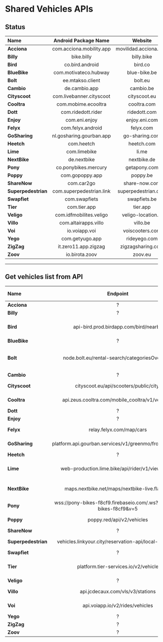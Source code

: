 # Shared Vehicles APIs

## Status

| Name                | Android Package Name     | Website               | Supported |
| :------------------ | :----------------------: | :-------------------: | :-------: |
| **Acciona**         | com.acciona.mobility.app | movilidad.acciona.com |           |
| **Billy**           | bike.billy               | billy.bike            |           |
| **Bird**            | co.bird.android          | bird.co               |     X     |
| **BlueBike**        | com.motivateco.hubway    | blue-bike.be          |           |
| **Bolt**            | ee.mtakso.client         | bolt.eu               |     X     |
| **Cambio**          | de.cambio.app            | cambio.be             |           |
| **Cityscoot**       | com.livebanner.cityscoot | cityscoot.eu          |     X     |
| **Cooltra**         | com.mobime.ecooltra      | cooltra.com           |     X     |
| **Dott**            | com.ridedott.rider       | ridedott.com          |           |
| **Enjoy**           | com.eni.enjoy            | enjoy.eni.com         |           |
| **Felyx**           | com.felyx.android        | felyx.com             |     X     |
| **GoSharing**       | nl.gosharing.gourban.app | go-sharing.com        |     X     |
| **Heetch**          | com.heetch               | heetch.com |          |
| **Lime**            | com.limebike             | li.me                 |     X     |
| **NextBike**        | de.nextbike              | nextbike.de           |     X     |
| **Pony**            | co.ponybikes.mercury     | getapony.com          |     X     |
| **Poppy**           | com.gopoppy.app          | poppy.be              |     X     |
| **ShareNow**        | com.car2go               | share-now.com         |           |
| **Superpedestrian** | com.superpedestrian.link | superpedestrian.com   |     X     |
| **Swapfiet**        | com.swapfiets            | swapfiets.be          |           |
| **Tier**            | com.tier.app             | tier.app              |     X     |
| **Veligo**          | com.idfmobilites.veligo  | veligo-location.fr    |           |
| **Villo**           | com.altairapps.villo     | villo.be              |     X     |
| **Voi**             | io.voiapp.voi            | voiscooters.com       |     X     |
| **Yego**            | com.getyugo.app          | rideyego.com          |           |
| **ZigZag**          | it.zero11.app.zigzag     | zigzagsharing.com     |           |
| **Zoov**            | io.birota.zoov           | zoov.eu               |           |

---

## Get vehicles list from API

| Name                |                              Endpoint                             |  Token Type   |           Token Infos           |
| :------------------ | :---------------------------------------------------------------: | :-----------: | :-----------------------------: |
| **Acciona**         |                                 ?                                 |       ?       |                ?                |
| **Billy**           |                                 ?                                 |       ?       |                ?                |
| **Bird**            | api-bird.prod.birdapp.com/bird/nearby                             | Dynamic Token | Bearer, 1050 ascii characters   |
| **BlueBike**        |                                 ?                                 |       ?       |                ?                |
| **Bolt**            | node.bolt.eu/rental-search/categoriesOverview                     | Account Token | Base64, phone number + 16 bytes |
| **Cambio**          |                                 ?                                 |       ?       |                ?                |
| **Cityscoot**       | cityscoot.eu/api/scooters/public/city/                            | Device Token  | 8 bytes                         |
| **Cooltra**         | api.zeus.cooltra.com/mobile_cooltra/v1/vehicles                   | App Token     | Bearer, 32 bytes                |
| **Dott**            |                                 ?                                 |       ?       |                ?                |
| **Enjoy**           |                                 ?                                 |       ?       |                ?                |
| **Felyx**           | relay.felyx.com/map/cars                                          | No Token      |                                 |
| **GoSharing**       | platform.api.gourban.services/v1/greenmo/front/vehicles           | No Token      |                                 |
| **Heetch**          |                                 ?                                 |       ?       |                ?                |
| **Lime**            | web-production.lime.bike/api/rider/v1/views/map                   | Account Token | Bearer, 127 ascii characters    |
| **NextBike**        | maps.nextbike.net/maps/nextbike-live.flatjson                     | App Token     | 16 alphanum characters          |
| **Pony**            | wss://pony-bikes-f8cf9.firebaseio.com/.ws?ns=pony-bikes-f8cf9&v=5 | No Token      |                                 |
| **Poppy**           | poppy.red/api/v2/vehicles                                         | No Token      |                                 |
| **ShareNow**        |                                 ?                                 |       ?       |                ?                |
| **Superpedestrian** | vehicles.linkyour.city/reservation-api/local-vehicles/            | Device Token  | 16 bytes                        |
| **Swapfiet**        |                                 ?                                 |       ?       |                ?                |
| **Tier**            | platform.tier-services.io/v2/vehicle                              | App Token     | 24 alphanum characters          |
| **Veligo**          |                                 ?                                 |       ?       |                ?                |
| **Villo**           | api.jcdecaux.com/vls/v3/stations                                  | App Token     | 20 bytes                        |
| **Voi**             | api.voiapp.io/v2/rides/vehicles                                   | Dynamic Token | 639 ascii characters            |
| **Yego**            |                                 ?                                 |       ?       |                ?                |
| **ZigZag**          |                                 ?                                 |       ?       |                ?                |
| **Zoov**            |                                 ?                                 |       ?       |                ?                |
